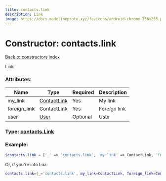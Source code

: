 ```yaml
---
title: contacts.link
description: Link
image: https://docs.madelineproto.xyz/favicons/android-chrome-256x256.png
---
```

# Constructor: contacts.link  
[Back to constructors index](index.md)



Link

### Attributes:

| Name     |    Type       | Required | Description |
|----------|---------------|----------|-------------|
|my\_link|[ContactLink](../types/ContactLink.md) | Yes|My link|
|foreign\_link|[ContactLink](../types/ContactLink.md) | Yes|Foreign link|
|user|[User](../types/User.md) | Optional|User|



### Type: [contacts.Link](../types/contacts.Link.md)


### Example:

```php
$contacts.link = ['_' => 'contacts.link', 'my_link' => ContactLink, 'foreign_link' => ContactLink, 'user' => User];
```  


Or, if you're into Lua:

```lua
contacts.link={_='contacts.link', my_link=ContactLink, foreign_link=ContactLink, user=User}

```


